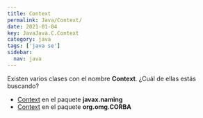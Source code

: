 ```yaml
---
title: Context
permalink: Java/Context/
date: 2021-01-04
key: JavaJava.C.Context
category: java
tags: ['java se']
sidebar: 
  nav: java
---
```


Existen varios clases con el nombre **Context**. ¿Cuál de ellas estás buscando?
<ul>
<li><a href="/Java/Context-javax-naming/">Context</a> en el paquete <strong>javax.naming</strong></li>
<li><a href="/Java/Context-org-omg-CORBA/">Context</a> en el paquete <strong>org.omg.CORBA</strong></li>
<ul>
